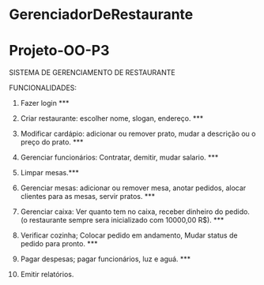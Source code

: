 # GerenciadorDeRestaurante

# Projeto-OO-P3

SISTEMA DE GERENCIAMENTO DE RESTAURANTE

FUNCIONALIDADES:

1. Fazer login ***

2. Criar restaurante: escolher nome, slogan, endereço. ***

3. Modificar cardápio: adicionar ou remover prato, mudar a descrição ou o preço do prato. ***

4. Gerenciar funcionários: Contratar, demitir, mudar salario. ***

5. Limpar mesas.***

6. Gerenciar mesas: adicionar ou remover mesa, anotar pedidos, alocar clientes para as mesas, servir pratos. *** 

7. Gerenciar caixa: Ver quanto tem no caixa, receber dinheiro do pedido. (o restaurante sempre sera inicializado com 10000,00 R$). ***

8. Verificar cozinha; Colocar pedido em andamento,  Mudar status de pedido para pronto. ***

9. Pagar despesas; pagar funcionários, luz e aguá. ***

10. Emitir relatórios.
